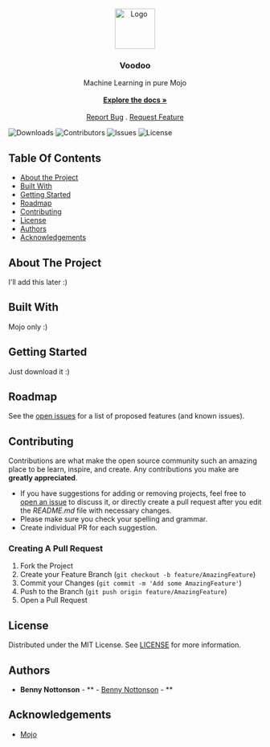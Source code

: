 <br/>
<p align="center">
  <a href="https://github.com/Benny-Nottonson/voodoo">
    <img src="https://private-user-images.githubusercontent.com/112336374/293051023-d757e25a-3266-4a8d-9d61-c5c5098d4f6e.png?jwt=eyJhbGciOiJIUzI1NiIsInR5cCI6IkpXVCJ9.eyJpc3MiOiJnaXRodWIuY29tIiwiYXVkIjoicmF3LmdpdGh1YnVzZXJjb250ZW50LmNvbSIsImtleSI6ImtleTEiLCJleHAiOjE3MDM2ODg2MjMsIm5iZiI6MTcwMzY4ODMyMywicGF0aCI6Ii8xMTIzMzYzNzQvMjkzMDUxMDIzLWQ3NTdlMjVhLTMyNjYtNGE4ZC05ZDYxLWM1YzUwOThkNGY2ZS5wbmc_WC1BbXotQWxnb3JpdGhtPUFXUzQtSE1BQy1TSEEyNTYmWC1BbXotQ3JlZGVudGlhbD1BS0lBSVdOSllBWDRDU1ZFSDUzQSUyRjIwMjMxMjI3JTJGdXMtZWFzdC0xJTJGczMlMkZhd3M0X3JlcXVlc3QmWC1BbXotRGF0ZT0yMDIzMTIyN1QxNDQ1MjNaJlgtQW16LUV4cGlyZXM9MzAwJlgtQW16LVNpZ25hdHVyZT0wYmY2ZGVlNTc1MjJhODNjZDAyZWMyMTQ4MWE1NjNlYmU3YmVhZDY5NjNhN2FmOTZjN2FkZDFjODk5YjEzYjZlJlgtQW16LVNpZ25lZEhlYWRlcnM9aG9zdCZhY3Rvcl9pZD0wJmtleV9pZD0wJnJlcG9faWQ9MCJ9.UklVcJt6YJ_dtOaphC_B6jtPhAmzp7UX8ujeUl785K8" alt="Logo" width="80" height="80">
  </a>

  <h3 align="center">Voodoo</h3>

  <p align="center">
    Machine Learning in pure Mojo
    <br/>
    <br/>
    <a href="https://github.com/Benny-Nottonson/voodoo/wiki"><strong>Explore the docs »</strong></a>
    <br/>
    <br/>
    <a href="https://github.com/Benny-Nottonson/voodoo/issues">Report Bug</a>
    .
    <a href="https://github.com/Benny-Nottonson/voodoo/issues">Request Feature</a>
  </p>
</p>

![Downloads](https://img.shields.io/github/downloads/Benny-Nottonson/voodoo/total) ![Contributors](https://img.shields.io/github/contributors/Benny-Nottonson/voodoo?color=dark-green) ![Issues](https://img.shields.io/github/issues/Benny-Nottonson/voodoo) ![License](https://img.shields.io/github/license/Benny-Nottonson/voodoo) 

## Table Of Contents

* [About the Project](#about-the-project)
* [Built With](#built-with)
* [Getting Started](#getting-started)
* [Roadmap](#roadmap)
* [Contributing](#contributing)
* [License](#license)
* [Authors](#authors)
* [Acknowledgements](#acknowledgements)

## About The Project

I'll add this later :)

## Built With

Mojo only :)

## Getting Started

Just download it :)

## Roadmap

See the [open issues](https://github.com/Benny-Nottonson/voodoo/issues) for a list of proposed features (and known issues).

## Contributing

Contributions are what make the open source community such an amazing place to be learn, inspire, and create. Any contributions you make are **greatly appreciated**.
* If you have suggestions for adding or removing projects, feel free to [open an issue](https://github.com/Benny-Nottonson/voodoo/issues/new) to discuss it, or directly create a pull request after you edit the *README.md* file with necessary changes.
* Please make sure you check your spelling and grammar.
* Create individual PR for each suggestion.

### Creating A Pull Request

1. Fork the Project
2. Create your Feature Branch (`git checkout -b feature/AmazingFeature`)
3. Commit your Changes (`git commit -m 'Add some AmazingFeature'`)
4. Push to the Branch (`git push origin feature/AmazingFeature`)
5. Open a Pull Request

## License

Distributed under the MIT License. See [LICENSE](https://github.com/Benny-Nottonson/voodoo/blob/main/LICENSE) for more information.

## Authors

* **Benny Nottonson** - ** - [Benny Nottonson](https://github.com/Benny-Nottonson/Benny-Nottonson) - **

## Acknowledgements

* [Mojo](https://github.com/modularml/mojo)
